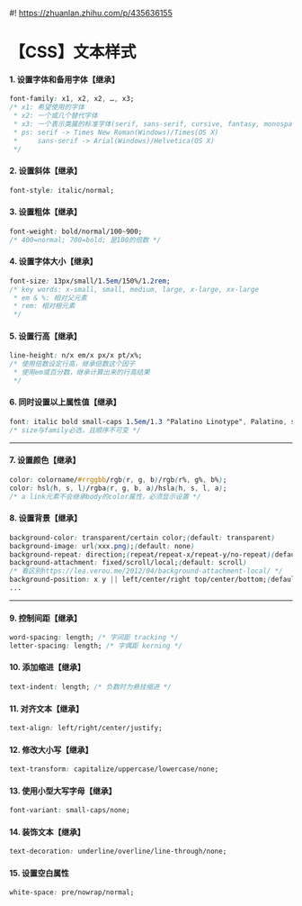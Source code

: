 #! https://zhuanlan.zhihu.com/p/435636155
# 【CSS】文本样式

#### 1. 设置字体和备用字体【继承】
```css
font-family: x1, x2, x2, …, x3;
/* x1: 希望使用的字体
 * x2: 一个或几个替代字体
 * x3: 一个表示类属的标准字体(serif, sans-serif, cursive, fantasy, monospace)
 * ps: serif -> Times New Roman(Windows)/Times(OS X)
 *     sans-serif -> Arial(Windows)/Helvetica(OS X)
 */
```

#### 2. 设置斜体【继承】
```css
font-style: italic/normal;
```
#### 3. 设置粗体【继承】
```css
font-weight: bold/normal/100~900;
/* 400=normal; 700=bold; 是100的倍数 */
```
#### 4. 设置字体大小【继承】
```css
font-size: 13px/small/1.5em/150%/1.2rem;
/* key words: x-small, small, medium, large, x-large, xx-large
 * em & %: 相对父元素
 * rem: 相对根元素
 */
```
#### 5. 设置行高【继承】
```css
line-height: n/x em/x px/x pt/x%;
/* 使用倍数设定行高，继承倍数这个因子
 * 使用em或百分数，继承计算出来的行高结果
 */
```
#### 6. 同时设置以上属性值【继承】
```css
font: italic bold small-caps 1.5em/1.3 "Palatino Linotype", Palatino, serif;
/* size与family必选，且顺序不可变 */
```
---

#### 7. 设置颜色【继承】
```css
color: colorname/#rrggbb/rgb(r, g, b)/rgb(r%, g%, b%);
color: hsl(h, s, l)/rgba(r, g, b, a)/hsla(h, s, l, a);
/* a link元素不会继承body的color属性，必须显示设置 */
```
#### 8. 设置背景【继承】
```css
background-color: transparent/certain color;(default: transparent)
background-image: url(xxx.png);(default: none)
background-repeat: direction;(repeat/repeat-x/repeat-y/no-repeat)(default: repeat)
background-attachment: fixed/scroll/local;(default: scroll)
/* 看区别https://lea.verou.me/2012/04/background-attachment-local/ */
background-position: x y || left/center/right top/center/bottom;(default: 0 0)
...
```
---

#### 9. 控制间距【继承】
```css
word-spacing: length; /* 字间距 tracking */
letter-spacing: length; /* 字偶距 kerning */
```
#### 10. 添加缩进【继承】
```css
text-indent: length; /* 负数时为悬挂缩进 */
```
#### 11. 对齐文本【继承】
```css
text-align: left/right/center/justify;
```
#### 12. 修改大小写【继承】
```css
text-transform: capitalize/uppercase/lowercase/none;
```
#### 13. 使用小型大写字母【继承】
```css
font-variant: small-caps/none;
```
#### 14. 装饰文本【继承】
```css
text-decoration: underline/overline/line-through/none;
```
#### 15. 设置空白属性
```css
white-space: pre/nowrap/normal;
```